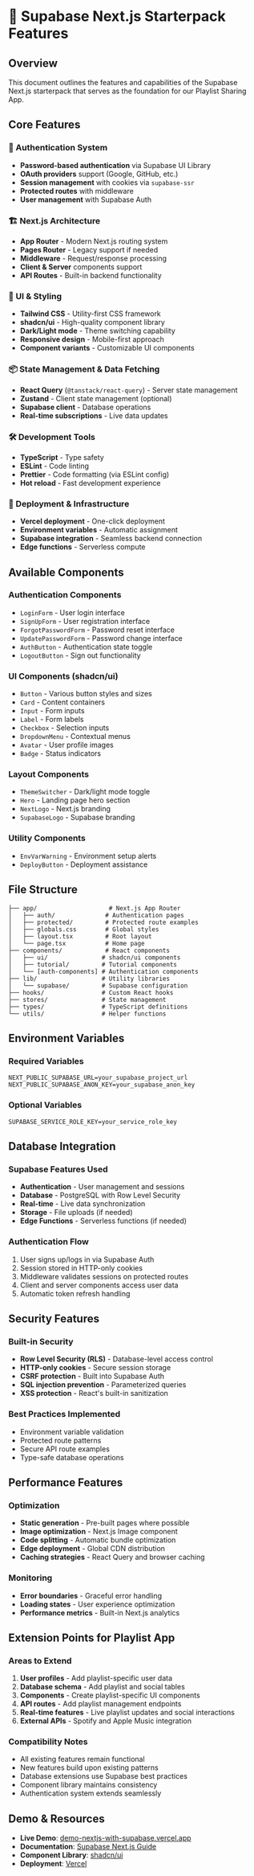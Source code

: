 # 🚀 Supabase Next.js Starterpack Features

## Overview
This document outlines the features and capabilities of the Supabase Next.js starterpack that serves as the foundation for our Playlist Sharing App.

## Core Features

### 🔐 Authentication System
- **Password-based authentication** via Supabase UI Library
- **OAuth providers** support (Google, GitHub, etc.)
- **Session management** with cookies via `supabase-ssr`
- **Protected routes** with middleware
- **User management** with Supabase Auth

### 🏗️ Next.js Architecture
- **App Router** - Modern Next.js routing system
- **Pages Router** - Legacy support if needed
- **Middleware** - Request/response processing
- **Client & Server** components support
- **API Routes** - Built-in backend functionality

### 🎨 UI & Styling
- **Tailwind CSS** - Utility-first CSS framework
- **shadcn/ui** - High-quality component library
- **Dark/Light mode** - Theme switching capability
- **Responsive design** - Mobile-first approach
- **Component variants** - Customizable UI components

### 📦 State Management & Data Fetching
- **React Query** (`@tanstack/react-query`) - Server state management
- **Zustand** - Client state management (optional)
- **Supabase client** - Database operations
- **Real-time subscriptions** - Live data updates

### 🛠️ Development Tools
- **TypeScript** - Type safety
- **ESLint** - Code linting
- **Prettier** - Code formatting (via ESLint config)
- **Hot reload** - Fast development experience

### 🚀 Deployment & Infrastructure
- **Vercel deployment** - One-click deployment
- **Environment variables** - Automatic assignment
- **Supabase integration** - Seamless backend connection
- **Edge functions** - Serverless compute

## Available Components

### Authentication Components
- `LoginForm` - User login interface
- `SignUpForm` - User registration interface
- `ForgotPasswordForm` - Password reset interface
- `UpdatePasswordForm` - Password change interface
- `AuthButton` - Authentication state toggle
- `LogoutButton` - Sign out functionality

### UI Components (shadcn/ui)
- `Button` - Various button styles and sizes
- `Card` - Content containers
- `Input` - Form inputs
- `Label` - Form labels
- `Checkbox` - Selection inputs
- `DropdownMenu` - Contextual menus
- `Avatar` - User profile images
- `Badge` - Status indicators

### Layout Components
- `ThemeSwitcher` - Dark/light mode toggle
- `Hero` - Landing page hero section
- `NextLogo` - Next.js branding
- `SupabaseLogo` - Supabase branding

### Utility Components
- `EnvVarWarning` - Environment setup alerts
- `DeployButton` - Deployment assistance

## File Structure

```
├── app/                    # Next.js App Router
│   ├── auth/              # Authentication pages
│   ├── protected/         # Protected route examples
│   ├── globals.css        # Global styles
│   ├── layout.tsx         # Root layout
│   └── page.tsx           # Home page
├── components/            # React components
│   ├── ui/               # shadcn/ui components
│   ├── tutorial/         # Tutorial components
│   └── [auth-components] # Authentication components
├── lib/                  # Utility libraries
│   └── supabase/         # Supabase configuration
├── hooks/                # Custom React hooks
├── stores/               # State management
├── types/                # TypeScript definitions
└── utils/                # Helper functions
```

## Environment Variables

### Required Variables
```env
NEXT_PUBLIC_SUPABASE_URL=your_supabase_project_url
NEXT_PUBLIC_SUPABASE_ANON_KEY=your_supabase_anon_key
```

### Optional Variables
```env
SUPABASE_SERVICE_ROLE_KEY=your_service_role_key
```

## Database Integration

### Supabase Features Used
- **Authentication** - User management and sessions
- **Database** - PostgreSQL with Row Level Security
- **Real-time** - Live data synchronization
- **Storage** - File uploads (if needed)
- **Edge Functions** - Serverless functions (if needed)

### Authentication Flow
1. User signs up/logs in via Supabase Auth
2. Session stored in HTTP-only cookies
3. Middleware validates sessions on protected routes
4. Client and server components access user data
5. Automatic token refresh handling

## Security Features

### Built-in Security
- **Row Level Security (RLS)** - Database-level access control
- **HTTP-only cookies** - Secure session storage
- **CSRF protection** - Built into Supabase Auth
- **SQL injection prevention** - Parameterized queries
- **XSS protection** - React's built-in sanitization

### Best Practices Implemented
- Environment variable validation
- Protected route patterns
- Secure API route examples
- Type-safe database operations

## Performance Features

### Optimization
- **Static generation** - Pre-built pages where possible
- **Image optimization** - Next.js Image component
- **Code splitting** - Automatic bundle optimization
- **Edge deployment** - Global CDN distribution
- **Caching strategies** - React Query and browser caching

### Monitoring
- **Error boundaries** - Graceful error handling
- **Loading states** - User experience optimization
- **Performance metrics** - Built-in Next.js analytics

## Extension Points for Playlist App

### Areas to Extend
1. **User profiles** - Add playlist-specific user data
2. **Database schema** - Add playlist and social tables
3. **Components** - Create playlist-specific UI components
4. **API routes** - Add playlist management endpoints
5. **Real-time features** - Live playlist updates and social interactions
6. **External APIs** - Spotify and Apple Music integration

### Compatibility Notes
- All existing features remain functional
- New features build upon existing patterns
- Database extensions use Supabase best practices
- Component library maintains consistency
- Authentication system extends seamlessly

## Demo & Resources

- **Live Demo**: [demo-nextjs-with-supabase.vercel.app](https://demo-nextjs-with-supabase.vercel.app)
- **Documentation**: [Supabase Next.js Guide](https://supabase.com/docs/guides/getting-started/quickstarts/nextjs)
- **Component Library**: [shadcn/ui](https://ui.shadcn.com/)
- **Deployment**: [Vercel](https://vercel.com/) 